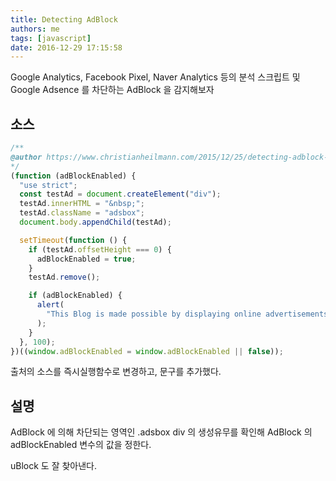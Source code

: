 ```yaml
---
title: Detecting AdBlock
authors: me
tags: [javascript]
date: 2016-12-29 17:15:58
---
```


Google Analytics, Facebook Pixel, Naver Analytics 등의 분석 스크립트 및 Google Adsence 를 차단하는 AdBlock 을 감지해보자

## 소스

```js
/**
@author https://www.christianheilmann.com/2015/12/25/detecting-adblock-without-an-extra-http-overhead/
*/
(function (adBlockEnabled) {
  "use strict";
  const testAd = document.createElement("div");
  testAd.innerHTML = "&nbsp;";
  testAd.className = "adsbox";
  document.body.appendChild(testAd);

  setTimeout(function () {
    if (testAd.offsetHeight === 0) {
      adBlockEnabled = true;
    }
    testAd.remove();

    if (adBlockEnabled) {
      alert(
        "This Blog is made possible by displaying online advertisements\nPlease consider by disabling your ad blocker",
      );
    }
  }, 100);
})((window.adBlockEnabled = window.adBlockEnabled || false));
```

출처의 소스를 즉시실행함수로 변경하고, 문구를 추가했다.

## 설명

AdBlock 에 의해 차단되는 영역인 .adsbox div 의 생성유무를 확인해 AdBlock 의 adBlockEnabled 변수의 값을 정한다.

uBlock 도 잘 찾아낸다.
